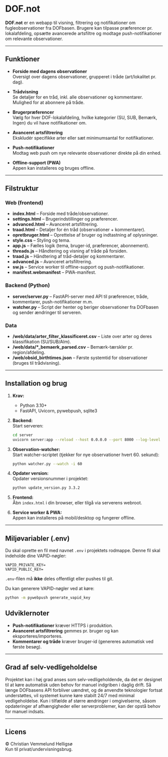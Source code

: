 # DOF.not

**DOF.not** er en webapp til visning, filtrering og notifikationer om fugleobservationer fra DOFbasen. Brugere kan tilpasse præferencer pr. lokalafdeling, opsætte avancerede artsfiltre og modtage push-notifikationer om relevante observationer.

---

## Funktioner

- **Forside med dagens observationer**  
  Oversigt over dagens observationer, grupperet i tråde (art/lokalitet pr. dag).

- **Trådvisning**  
  Se detaljer for en tråd, inkl. alle observationer og kommentarer. Mulighed for at abonnere på tråde.

- **Brugerpræferencer**  
  Vælg for hver DOF-lokalafdeling, hvilke kategorier (SU, SUB, Bemærk, Ingen) du vil have notifikationer om.

- **Avanceret artsfiltrering**  
  Ekskludér specifikke arter eller sæt minimumsantal for notifikationer.

- **Push-notifikationer**  
  Modtag web push om nye relevante observationer direkte på din enhed.

- **Offline-support (PWA)**  
  Appen kan installeres og bruges offline.

---

## Filstruktur

### Web (frontend)

- **index.html** – Forside med tråde/observationer.
- **settings.html** – Brugerindstillinger og præferencer.
- **advanced.html** – Avanceret artsfiltrering.
- **traad.html** – Detaljer for én tråd (observationer + kommentarer).
- **opretbruger.html** – Oprettelse af bruger og indtastning af oplysninger.
- **style.css** – Styling og tema.
- **app.js** – Fælles logik (tema, bruger-id, præferencer, abonnement).
- **threads.js** – Håndtering og visning af tråde på forsiden.
- **traad.js** – Håndtering af tråd-detaljer og kommentarer.
- **advanced.js** – Avanceret artsfiltrering.
- **sw.js** – Service worker til offline-support og push-notifikationer.
- **manifest.webmanifest** – PWA-manifest.

### Backend (Python)

- **server/server.py** – FastAPI-server med API til præferencer, tråde, kommentarer, push-notifikationer m.m.
- **watcher.py** – Script der henter og beriger observationer fra DOFbasen og sender ændringer til serveren.

### Data

- **/web/data/arter_filter_klassificeret.csv** – Liste over arter og deres klassifikation (SU/SUB/Alm).
- **/web/data/*_bemaerk_parsed.csv** – Bemærk-tærskler pr. region/afdeling.
- **/web/obsid_birthtimes.json** – Første systemtid for observationer (bruges til trådvisning).

---

## Installation og brug

1. **Krav:**  
   - Python 3.10+  
   - FastAPI, Uvicorn, pywebpush, sqlite3

2. **Backend:**  
   Start serveren:
   ```sh
   cd server
   uvicorn server:app --reload --host 0.0.0.0 --port 8000 --log-level info --access-log
   ```

3. **Observation-watcher:**  
   Start watcher-scriptet (tjekker for nye observationer hvert 60. sekund):
   ```sh
   python watcher.py --watch -i 60
   ```

4. **Opdater version:**  
   Opdater versionsnummer i projektet:
   ```sh
   python update_version.py 3.3.2
   ```

5. **Frontend:**  
   Åbn `index.html` i din browser, eller tilgå via serverens webroot.

6. **Service worker & PWA:**  
   Appen kan installeres på mobil/desktop og fungerer offline.

---

## Miljøvariabler (.env)

Du skal oprette en fil med navnet `.env` i projektets rodmappe. Denne fil skal indeholde dine VAPID-nøgler:

```
VAPID_PRIVATE_KEY=
VAPID_PUBLIC_KEY=
```

`.env`-filen må **ikke** deles offentligt eller pushes til git.

Du kan generere VAPID-nøgler ved at køre:

```sh
python -m pywebpush generate_vapid_key
```

## Udviklernoter

- **Push-notifikationer** kræver HTTPS i produktion.
- **Avanceret artsfiltrering** gemmes pr. bruger og kan eksporteres/importeres.
- **Kommentarer og tråde** kræver bruger-id (genereres automatisk ved første besøg).

---

## Grad af selv-vedligeholdelse

Projektet kan i høj grad anses som selv-vedligeholdende, da det er designet til at køre automatisk uden behov for manuel indgriben i daglig drift. Så længe DOFbasens API forbliver uændret, og de anvendte teknologier fortsat understøttes, vil systemet kunne køre stabilt 24/7 med minimal vedligeholdelse. Kun i tilfælde af større ændringer i omgivelserne, såsom opdateringer af afhængigheder eller serverproblemer, kan der opstå behov for manuel indsats.

---

## Licens

© Christian Vemmelund Helligsø  
Kun til privat/undervisningsbrug.
